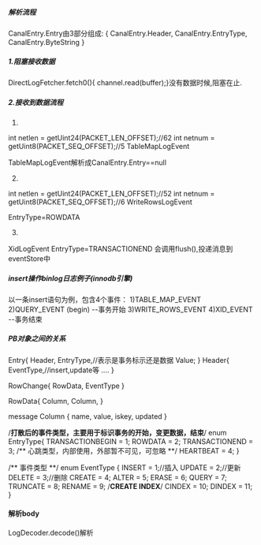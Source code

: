 ##### 解析流程
CanalEntry.Entry由3部分组成:
{
CanalEntry.Header,
CanalEntry.EntryType,
CanalEntry.ByteString
}

##### 1.阻塞接收数据
DirectLogFetcher.fetch0(){ channel.read(buffer);}没有数据时候,阻塞在止.

##### 2.接收到数据流程
1)
int netlen = getUint24(PACKET_LEN_OFFSET);//62
int netnum = getUint8(PACKET_SEQ_OFFSET);//5
TableMapLogEvent

TableMapLogEvent解析成CanalEntry.Entry==null

2)
int netlen = getUint24(PACKET_LEN_OFFSET);//52
int netnum = getUint8(PACKET_SEQ_OFFSET);//6
WriteRowsLogEvent

EntryType=ROWDATA

3)
XidLogEvent
EntryType=TRANSACTIONEND
会调用flush(),投递消息到eventStore中




##### insert操作binlog日志例子(innodb引擎)
以一条insert语句为例，包含4个事件：
1)TABLE_MAP_EVENT
2)QUERY_EVENT  (begin)  --事务开始
3)WRITE_ROWS_EVENT
4)XID_EVENT             --事务结束


##### PB对象之间的关系
Entry{
    Header,
    EntryType,//表示是事务标示还是数据
    Value;
}
Header{
    EventType,//insert,update等
    ....
}

RowChange{
    RowData,
    EventType
}

RowData{
    Column,
    Column,
}

message Column {
	name,
	value,
	iskey,
	updated
}

/**打散后的事件类型，主要用于标识事务的开始，变更数据，结束**/
enum EntryType{
	TRANSACTIONBEGIN 		=		1;
	ROWDATA					=		2;
	TRANSACTIONEND			=		3;
	/** 心跳类型，内部使用，外部暂不可见，可忽略 **/
	HEARTBEAT				=		4;
}

/** 事件类型 **/
enum EventType {
    INSERT 		= 		1;//插入
    UPDATE 		= 		2;//更新
    DELETE 		= 		3;//删除
    CREATE		= 		4;
    ALTER		= 		5;
    ERASE		= 		6;
    QUERY		=		7;
    TRUNCATE	=		8;
    RENAME 		= 		9;
    /**CREATE INDEX**/
    CINDEX		= 		10;
    DINDEX 		= 		11;
}

#### 解析body
LogDecoder.decode()解析







